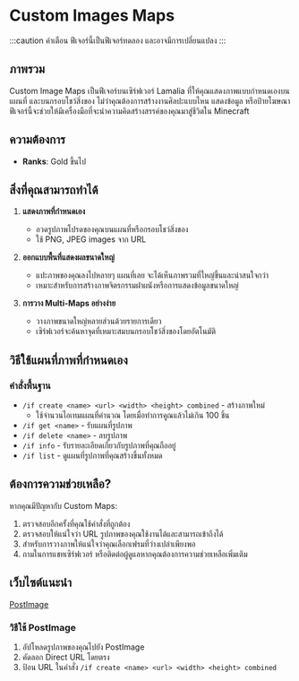 ﻿# Custom Images Maps

:::caution คำเตือน
ฟีเจอร์นี้เป็นฟีเจอร์ทดลอง และอาจมีการเปลี่ยนแปลง
:::

## ภาพรวม

Custom Image Maps  เป็นฟีเจอร์บนเซิร์ฟเวอร์ Lamalia ที่ให้คุณแสดงภาพแบบกำหนดเองบนแผนที่ และบนกรอบโชว์สิ่งของ ไม่ว่าคุณต้องการสร้างงานศิลปะแบบไหน แสดงข้อมูล หรือป้ายโฆษณา ฟีเจอร์นี้จะช่วยให้มีเครื่องมือที่จะนำความคิดสร้างสรรค์ของคุณมาสู่ชีวิตใน Minecraft

## ความต้องการ

- **Ranks**: Gold ขึ้นไป


## สิ่งที่คุณสามารถทำได้

1. **แสดงภาพที่กำหนดเอง**
   - อวดรูปภาพโปรดของคุณบนแผนที่หรือกรอบโชว์สิ่งของ
   - ใช้ PNG, JPEG images จาก URL

2. **ออกแบบพื้นที่แสดงผลขนาดใหญ่**
   - แปะภาพของคุณลงไปหลายๆ แผนที่เลย จะได้เห็นภาพรวมที่ใหญ่ขึ้นและน่าสนใจกว่า
   - เหมาะสำหรับการสร้างภาพจิตรกรรมฝาผนังหรือการแสดงข้อมูลขนาดใหญ่

3. **การวาง Multi-Maps อย่างง่าย**
   - วางภาพขนาดใหญ่หลายส่วนด้วยรายการเดียว
   - เซิร์ฟเวอร์จะค้นหาจุดที่เหมาะสมบนกรอบโชว์สิ่งของโดยอัตโนมัติ


## วิธีใช้แผนที่ภาพที่กำหนดเอง

### คำสั่งพื้นฐาน

- `/if create <name> <url> <width> <height> combined` - สร้างภาพใหม่
   - ใช้จำนวนไอเทมแผนที่คำนวณ โดยเมื่อทำการคูณแล้วไม่เกิน 100 ชิ้น
- `/if get <name>` - รับแผนที่รูปภาพ
- `/if delete <name>` - ลบรูปภาพ
- `/if info` - รับรายละเอียดเกี่ยวกับรูปภาพที่คุณถืออยู่
- `/if list` - ดูแผนที่รูปภาพที่คุณสร้างขึ้นทั้งหมด


## ต้องการความช่วยเหลือ?

หากคุณมีปัญหากับ Custom Maps:
1. ตรวจสอบอีกครั้งที่คุณใช้คำสั่งที่ถูกต้อง
2. ตรวจสอบให้แน่ใจว่า URL รูปภาพของคุณใช้งานได้และสามารถเข้าถึงได้
3. สำหรับการวางภาพให้แน่ใจว่าคุณเลือกเฟรมที่ว่างเปล่าเพียงพอ
4. ถามในการแชทเซิร์ฟเวอร์ หรือติดต่อผู้ดูแลหากคุณต้องการความช่วยเหลือเพิ่มเติม

## เว็บไซต์แนะนำ

[PostImage](https://postimages.org/)

### วิธีใช้ PostImage

1. อัปโหลดรูปภาพของคุณไปยัง PostImage
2. คัดลอก Direct URL โดยตรง
3. ป้อน URL ในคำสั่ง `/if create <name> <url> <width> <height> combined`